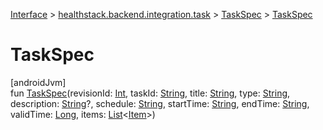 
[Interface](../../../index.html) > [healthstack.backend.integration.task](../index.html) > [TaskSpec](index.html) > [TaskSpec](-task-spec.html)



# TaskSpec



[androidJvm]\
fun [TaskSpec](-task-spec.html)(revisionId: [Int](https://kotlinlang.org/api/latest/jvm/stdlib/kotlin/-int/index.html), taskId: [String](https://kotlinlang.org/api/latest/jvm/stdlib/kotlin/-string/index.html), title: [String](https://kotlinlang.org/api/latest/jvm/stdlib/kotlin/-string/index.html), type: [String](https://kotlinlang.org/api/latest/jvm/stdlib/kotlin/-string/index.html), description: [String](https://kotlinlang.org/api/latest/jvm/stdlib/kotlin/-string/index.html)?, schedule: [String](https://kotlinlang.org/api/latest/jvm/stdlib/kotlin/-string/index.html), startTime: [String](https://kotlinlang.org/api/latest/jvm/stdlib/kotlin/-string/index.html), endTime: [String](https://kotlinlang.org/api/latest/jvm/stdlib/kotlin/-string/index.html), validTime: [Long](https://kotlinlang.org/api/latest/jvm/stdlib/kotlin/-long/index.html), items: [List](https://kotlinlang.org/api/latest/jvm/stdlib/kotlin.collections/-list/index.html)&lt;[Item](../-item/index.html)&gt;)




